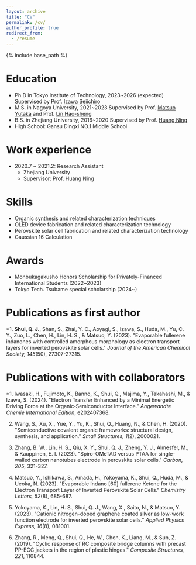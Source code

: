 ```yaml
---
layout: archive
title: "CV"
permalink: /cv/
author_profile: true
redirect_from:
  - /resume
---
```


{% include base_path %}

Education
======
* Ph.D in Tokyo Institute of Technology, 2023~2026 (expected) Supervised by Prof. [Izawa Seiichiro](https://scholar.google.com/citations?hl=ja&user=nB983kcAAAAJ&view_op=list_works&sortby=pubdate)
* M.S. in Nagoya University, 2021~2023 Supervised by Prof. [Matsuo Yutaka](https://scholar.google.com/citations?user=wWzDi-kAAAAJ&hl=ja&oi=ao) and Prof. [Lin Hao-sheng](https://scholar.google.com/citations?hl=ja&user=fDzNQQsAAAAJ&view_op=list_works&sortby=pubdate)
* B.S. in Zhejiang University, 2016~2020 Supervised by Prof. [Huang Ning](http://tac.polymer.zju.edu.cn/osl/redir.php?catalog_id=282&object_id=18199)
* High School: Gansu Dingxi NO.1 Middle School

Work experience
======
* 2020.7 ~ 2021.2: Research Assistant
  * Zhejiang University
  * Supervisor: Prof. Huang Ning
  
Skills
======
* Organic synthesis and related characterization techniques
* OLED device fabrication and related characterization technology
* Perovskite solar cell fabrication and related characterization technology
* Gaussian 16 Calculation

Awards
======
* Monbukagakusho Honors Scholarship for Privately-Financed International Students (2022~2023)
* Tokyo Tech. Tsubame special scholarship (2024~)

Publications as first author
======
*1. **Shui, Q. J.**, Shan, S., Zhai, Y. C., Aoyagi, S., Izawa, S., Huda, M., Yu, C. Y., Zuo, L., Chen, H., Lin, H. S., & Matsuo, Y. (2023). "Evaporable fullerene indanones with controlled amorphous morphology as electron transport layers for inverted perovskite solar cells." *Journal of the American Chemical Society, 145*(50), 27307-27315.

Publications with with collaborators
======
*1. Iwasaki, H., Fujimoto, K., Banno, K., Shui, Q., Majima, Y., Takahashi, M., & Izawa, S. (2024). "Electron Transfer Enhanced by a Minimal Energetic Driving Force at the Organic‐Semiconductor Interface." *Angewandte Chemie International Edition*, e202407368.

2. Wang, S., Xu, X., Yue, Y., Yu, K., Shui, Q., Huang, N., & Chen, H. (2020). "Semiconductive covalent organic frameworks: structural design, synthesis, and application." *Small Structures, 1*(2), 2000021. 

3. Zhang, B. W., Lin, H. S., Qiu, X. Y., Shui, Q. J., Zheng, Y. J., Almesfer, M., & Kauppinen, E. I. (2023). "Spiro-OMeTAD versus PTAA for single-walled carbon nanotubes electrode in perovskite solar cells." *Carbon, 205*, 321-327.

4. Matsuo, Y., Ishikawa, S., Amada, H., Yokoyama, K., Shui, Q., Huda, M., & Ueoka, N. (2023). "Evaporable Indano [60] fullerene Ketone for the Electron Transport Layer of Inverted Perovskite Solar Cells." *Chemistry Letters, 52*(8), 685-687.

5. Yokoyama, K., Lin, H. S., Shui, Q. J., Wang, X., Saito, N., & Matsuo, Y. (2023). "Cationic nitrogen-doped graphene coated silver as low-work function electrode for inverted perovskite solar cells." *Applied Physics Express, 16*(8), 081001.

6.  Zhang, R., Meng, Q., Shui, Q., He, W., Chen, K., Liang, M., & Sun, Z. (2019). "Cyclic response of RC composite bridge columns with precast PP-ECC jackets in the region of plastic hinges." *Composite Structures, 221*, 110844.
